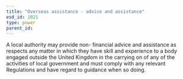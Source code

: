 ```yaml
---
title: "Overseas assistance - advice and assistance"
esd_id: 1021
type: power
parent_id:  
---
```


A local authority may provide non- financial advice and assistance as respects any matter in which they have skill and experience to a body engaged outside the United Kingdom in the carrying on of any of the activities of local government and must comply with any relevant Regulations and have regard to guidance when so doing.

